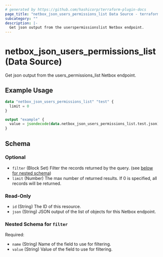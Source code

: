 ```yaml
---
# generated by https://github.com/hashicorp/terraform-plugin-docs
page_title: "netbox_json_users_permissions_list Data Source - terraform-provider-netbox"
subcategory: ""
description: |-
  Get json output from the userspermissionslist Netbox endpoint.
---
```


# netbox_json_users_permissions_list (Data Source)

Get json output from the users_permissions_list Netbox endpoint.

## Example Usage

```terraform
data "netbox_json_users_permissions_list" "test" {
  limit = 0
}

output "example" {
  value = jsondecode(data.netbox_json_users_permissions_list.test.json)
}
```

<!-- schema generated by tfplugindocs -->
## Schema

### Optional

- `filter` (Block Set) Filter the records returned by the query. (see [below for nested schema](#nestedblock--filter))
- `limit` (Number) The max number of returned results. If 0 is specified, all records will be returned.

### Read-Only

- `id` (String) The ID of this resource.
- `json` (String) JSON output of the list of objects for this Netbox endpoint.

<a id="nestedblock--filter"></a>
### Nested Schema for `filter`

Required:

- `name` (String) Name of the field to use for filtering.
- `value` (String) Value of the field to use for filtering.


